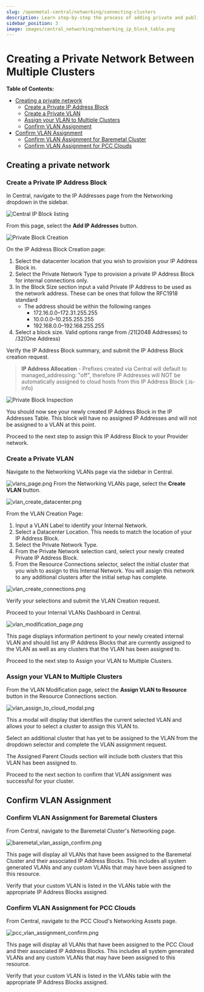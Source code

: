 ```yaml
---
slug: /openmetal-central/networking/connecting-clusters
description: Learn step-by-step the process of adding private and public IP addresses to your cloud
sidebar_position: 3
image: images/central_networking/networking_ip_block_table.png
---
```


# Creating a Private Network Between Multiple Clusters

**Table of Contents:**

- [Creating a private network](#creating-a-private-network)
  - [Create a Private IP Address Block](#create-a-private-ip-address-block)
  - [Create a Private VLAN](#create-a-private-vlan)
  - [Assign your VLAN to Multiple Clusters](#assign-your-vlan-to-multiple-clusters)
  - [Confirm VLAN Assignment](#confirm-vlan-assignment)
- [Confirm VLAN Assignment](#confirm-vlan-assignment)
  - [Confirm VLAN Assignment for Baremetal Cluster](#confirm-vlan-assignment-for-baremetal-clusters)
  - [Confirm VLAN Assignment for PCC Clouds](#confirm-vlan-assignment-for-pcc-clouds)

## Creating a private network

### Create a Private IP Address Block

In Central, navigate to the IP Addresses page from the Networking dropdown in
 the sidebar.  

![Central IP Block listing](images/central_networking/networking_ip_block_table.png)

From this page, select the **Add IP Addresses** button.

![Private Block Creation](images/central_networking/private_ip_block_creation_filled.png)

On the IP Address Block Creation page:

1. Select the datacenter location that you wish to provision your IP Address
 Block in.
2. Select the Private Network Type to provision a private IP Address Block for
 internal connections only.
3. In the Block Size section input a valid Private IP Address to be used as the
 network address. These can be ones that follow the RFC1918 standard
    - The address should be within the following ranges
        - 172.16.0.0–172.31.255.255
        - 10.0.0.0–10.255.255.255
        - 192.168.0.0–192.168.255.255
4. Select a block size.  Valid options range from /21(2048 Addresses) to /32(One
 Address)

Verify the IP Address Block summary, and submit the IP Address Block creation request.

> **IP Address Allocation** - Prefixes created via Central will default to
 managed_addressing: "off", therefore IP Addresses will NOT be automatically
  assigned to cloud hosts from this IP Address Block
{.is-info}

![Private Block Inspection](images/central_networking/private_block_table_view.png)

You should now see your newly created IP Address Block in the IP Addresses Table.
 This block will have no assigned IP Addresses and will not be assigned to a
  VLAN at this point.

Proceed to the next step to assign this IP Address Block to your Provider network.

### Create a Private VLAN

Navigate to the Networking VLANs page via the sidebar in Central.

![vlans_page.png](images/central_networking/vlans_page.png)
From the Networking VLANs page, select the **Create VLAN** button.

![vlan_create_datacenter.png](images/central_networking/vlan_create_datacenter.png)

From the VLAN Creation Page:

1. Input a VLAN Label to identify your Internal Network.
2. Select a Datacenter Location.  This needs to match the location of your IP
 Address Block.
3. Select the Private Network Type.  
4. From the Private Network selection card, select your newly created Private IP
 Address Block.
5. From the Resource Connections selector, select the initial cluster that you
 wish to assign to this Internal Network.  You will assign this network to any
  additional clusters after the initial setup has complete.

![vlan_create_connections.png](images/central_networking/vlan_create_connections.png)

Verify your selections and submit the VLAN Creation request.

Proceed to your Internal VLANs Dashboard in Central.

![vlan_modification_page.png](images/central_networking/vlan_modification_page.png)

This page displays information pertinent to your newly created internal VLAN and
 should list any IP Address Blocks that are currently assigned to the VLAN as
  well as any clusters that the VLAN has been assigned to.  

Proceed to the next step to Assign your VLAN to Multiple Clusters.

### Assign your VLAN to Multiple Clusters

From the VLAN Modification page, select the **Assign VLAN to Resource** button
 in the Resource Connections section.

![vlan_assign_to_cloud_modal.png](images/central_networking/vlan_assign_to_cloud_modal.png)

This a modal will display that identifies the current selected VLAN and allows
 your to select a cluster to assign this VLAN to.

Select an additional cluster that has yet to be assigned to the VLAN from the
 dropdown selector and complete the VLAN assignment request.  

The Assigned Parent Clouds section will include both clusters that this VLAN has
 been assigned to.

Proceed to the next section to confirm that VLAN assignment was successful for
 your cluster.

## Confirm VLAN Assignment

### Confirm VLAN Assignment for Baremetal Clusters

From Central, navigate to the Baremetal Cluster's Networking page.

![baremetal_vlan_assign_confirm.png](images/central_networking/baremetal_vlan_assign_confirm.png)

This page will display all VLANs that have been assigned to the Baremetal Cluster
 and their associated IP Address Blocks.  This includes all system generated VLANs
  and any custom VLANs that may have been assigned to this resource.

Verify that your custom VLAN is listed in the VLANs table with the appropriate
 IP Address Blocks assigned.

### Confirm VLAN Assignment for PCC Clouds

From Central, navigate to the PCC Cloud's Networking Assets page.

![pcc_vlan_assignment_confirm.png](images/central_networking/pcc_vlan_assignment_confirm.png)

This page will display all VLANs that have been assigned to the PCC Cloud and
 their associated IP Address Blocks.  This includes all system generated VLANs
  and any custom VLANs that may have been assigned to this resource.

Verify that your custom VLAN is listed in the VLANs table with the appropriate
 IP Address Blocks assigned.
